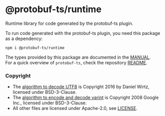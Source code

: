 @protobuf-ts/runtime
====================

Runtime library for code generated by the protobuf-ts plugin.

To run code generated with the protobuf-ts plugin, you need this package 
as a dependency:
               
```shell script
npm i @protobuf-ts/runtime
``` 

The types provided by this package are documented in the [MANUAL](https://github.com/timostamm/protobuf-ts/blob/master/MANUAL.md#imessagetype).  
For a quick overview of `protobuf-ts`, check the repository [README](https://github.com/timostamm/protobuf-ts/blob/master/README.md).


### Copyright

- The [algorithm to decode UTF8](https://github.com/timostamm/protobuf-ts/blob/master/packages/runtime/src/protobufjs-utf8.ts) is Copyright 2016 by Daniel Wirtz, licensed under BSD-3-Clause.
- The [algorithm to encode and decode varint](https://github.com/timostamm/protobuf-ts/blob/master/packages/runtime/src/goog-varint.ts) is Copyright 2008 Google Inc., licensed under BSD-3-Clause.
- All other files are licensed under Apache-2.0, see [LICENSE](https://github.com/timostamm/protobuf-ts/blob/master/packages/runtime/LICENSE). 

